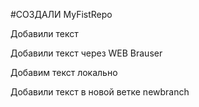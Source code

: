 #СОЗДАЛИ MyFistRepo

Добавили текст

Добавили текст через WEB Brauser

Добавим текст локально

Добавили текст в новой ветке newbranch